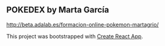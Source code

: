 ## POKEDEX by Marta García

http://beta.adalab.es/formacion-online-pokemon-martagrio/

This project was bootstrapped with [Create React App](https://github.com/facebook/create-react-app).

